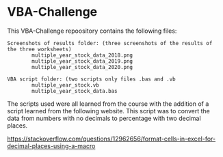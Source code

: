 # VBA-Challenge

This VBA-Challenge repoository contains the following files:
   
    Screenshots of results folder: (three screenshots of the results of the three worksheets)
            multiple_year_stock_data_2018.png
            multiple_year_stock_data_2019.png
            multiple_year_stock_data_2020.png
    
    VBA script folder: (two scripts only files .bas and .vb
            multiple_year_stock.vb
            multiple_year_stock_data.bas

The scripts used were all learned from the course with the addition of a script learned from the following website. This script was to convert the data from numbers with no decimals to percentage with two decimal places. 

https://stackoverflow.com/questions/12962656/format-cells-in-excel-for-decimal-places-using-a-macro
